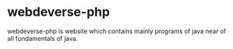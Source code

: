 # webdeverse-php
webdeverse-php is website which contains mainly programs of java near of all fundamentals of java.
